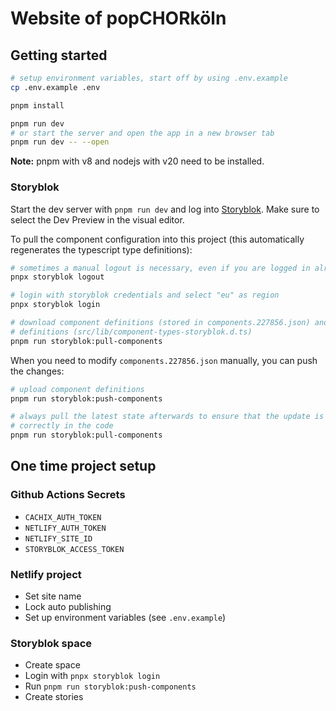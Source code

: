 # Website of popCHORköln

## Getting started

```sh
# setup environment variables, start off by using .env.example
cp .env.example .env

pnpm install

pnpm run dev
# or start the server and open the app in a new browser tab
pnpm run dev -- --open
```

**Note:** pnpm with v8 and nodejs with v20 need to be installed.

### Storyblok

Start the dev server with `pnpm run dev` and log into [Storyblok](https://app.storyblok.com/). Make sure to select the
Dev Preview in the visual editor.

To pull the component configuration into this project (this automatically regenerates the typescript type definitions):

```sh
# sometimes a manual logout is necessary, even if you are logged in already
pnpx storyblok logout

# login with storyblok credentials and select "eu" as region
pnpx storyblok login

# download component definitions (stored in components.227856.json) and update ts
# definitions (src/lib/component-types-storyblok.d.ts)
pnpm run storyblok:pull-components
```

When you need to modify `components.227856.json` manually, you can push the changes:

```sh
# upload component definitions
pnpm run storyblok:push-components

# always pull the latest state afterwards to ensure that the update is reflected
# correctly in the code
pnpm run storyblok:pull-components
```

## One time project setup

### Github Actions Secrets

- `CACHIX_AUTH_TOKEN`
- `NETLIFY_AUTH_TOKEN`
- `NETLIFY_SITE_ID`
- `STORYBLOK_ACCESS_TOKEN`

### Netlify project

- Set site name
- Lock auto publishing
- Set up environment variables (see `.env.example`)

### Storyblok space

- Create space
- Login with `pnpx storyblok login`
- Run `pnpm run storyblok:push-components`
- Create stories
